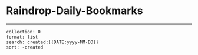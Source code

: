 # Raindrop-Daily-Bookmarks
---


```raindrop
collection: 0
format: list
search: created:{{DATE:yyyy-MM-DD}}
sort: -created
```